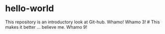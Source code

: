 # hello-world
This repository is an introductory look at Git-hub.
Whamo!
Whamo 3! # This makes it better ... believe me.
Whamo 9!

